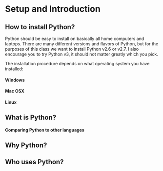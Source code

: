 # Setup and Introduction

## How to install Python?

Python should be easy to install on basically all home computers and laptops. There are many different versions and flavors of Python, but for the purposes of this class we want to install Python v2.6 or v2.7. I also encourage you to try Python v3, it should not matter greatly which you pick.

The installation procedure depends on what operating system you have installed:

#### Windows

#### Mac OSX

#### Linux

## What is Python?

#### Comparing Python to other languages

## Why Python?

## Who uses Python?
